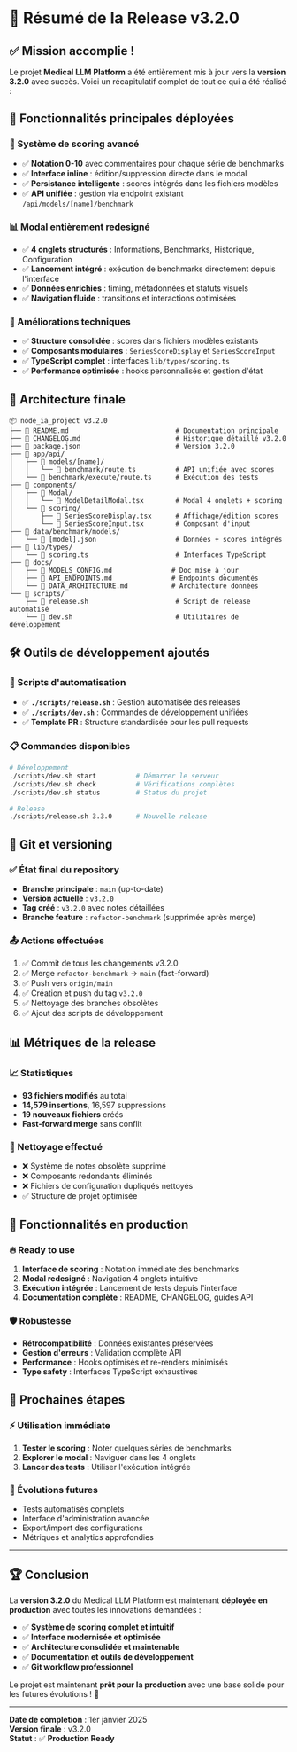 # 🎉 Résumé de la Release v3.2.0

## ✅ Mission accomplie !

Le projet **Medical LLM Platform** a été entièrement mis à jour vers la **version 3.2.0** avec succès. Voici un récapitulatif complet de tout ce qui a été réalisé :

## 🚀 Fonctionnalités principales déployées

### 🎯 Système de scoring avancé

- ✅ **Notation 0-10** avec commentaires pour chaque série de benchmarks
- ✅ **Interface inline** : édition/suppression directe dans le modal
- ✅ **Persistance intelligente** : scores intégrés dans les fichiers modèles
- ✅ **API unifiée** : gestion via endpoint existant `/api/models/[name]/benchmark`

### 📊 Modal entièrement redesigné

- ✅ **4 onglets structurés** : Informations, Benchmarks, Historique, Configuration
- ✅ **Lancement intégré** : exécution de benchmarks directement depuis l'interface
- ✅ **Données enrichies** : timing, métadonnées et statuts visuels
- ✅ **Navigation fluide** : transitions et interactions optimisées

### 🔧 Améliorations techniques

- ✅ **Structure consolidée** : scores dans fichiers modèles existants
- ✅ **Composants modulaires** : `SeriesScoreDisplay` et `SeriesScoreInput`
- ✅ **TypeScript complet** : interfaces `lib/types/scoring.ts`
- ✅ **Performance optimisée** : hooks personnalisés et gestion d'état

## 📁 Architecture finale

```
📦 node_ia_project v3.2.0
├── 📄 README.md                           # Documentation principale
├── 📄 CHANGELOG.md                        # Historique détaillé v3.2.0
├── 📄 package.json                        # Version 3.2.0
├── 📁 app/api/
│   ├── 📁 models/[name]/
│   │   └── 📄 benchmark/route.ts          # API unifiée avec scores
│   └── 📁 benchmark/execute/route.ts      # Exécution des tests
├── 📁 components/
│   ├── 📁 Modal/
│   │   └── 📄 ModelDetailModal.tsx        # Modal 4 onglets + scoring
│   └── 📁 scoring/
│       ├── 📄 SeriesScoreDisplay.tsx      # Affichage/édition scores
│       └── 📄 SeriesScoreInput.tsx        # Composant d'input
├── 📁 data/benchmark/models/
│   └── 📄 [model].json                    # Données + scores intégrés
├── 📁 lib/types/
│   └── 📄 scoring.ts                      # Interfaces TypeScript
├── 📁 docs/
│   ├── 📄 MODELS_CONFIG.md               # Doc mise à jour
│   ├── 📄 API_ENDPOINTS.md               # Endpoints documentés
│   └── 📄 DATA_ARCHITECTURE.md           # Architecture données
└── 📁 scripts/
    ├── 📄 release.sh                      # Script de release automatisé
    └── 📄 dev.sh                          # Utilitaires de développement
```

## 🛠️ Outils de développement ajoutés

### 📜 Scripts d'automatisation

- ✅ **`./scripts/release.sh`** : Gestion automatisée des releases
- ✅ **`./scripts/dev.sh`** : Commandes de développement unifiées
- ✅ **Template PR** : Structure standardisée pour les pull requests

### 📋 Commandes disponibles

```bash
# Développement
./scripts/dev.sh start          # Démarrer le serveur
./scripts/dev.sh check          # Vérifications complètes
./scripts/dev.sh status         # Status du projet

# Release
./scripts/release.sh 3.3.0      # Nouvelle release
```

## 🔄 Git et versioning

### ✅ État final du repository

- **Branche principale** : `main` (up-to-date)
- **Version actuelle** : `v3.2.0`
- **Tag créé** : `v3.2.0` avec notes détaillées
- **Branche feature** : `refactor-benchmark` (supprimée après merge)

### 📤 Actions effectuées

1. ✅ Commit de tous les changements v3.2.0
2. ✅ Merge `refactor-benchmark` → `main` (fast-forward)
3. ✅ Push vers `origin/main`
4. ✅ Création et push du tag `v3.2.0`
5. ✅ Nettoyage des branches obsolètes
6. ✅ Ajout des scripts de développement

## 📊 Métriques de la release

### 📈 Statistiques

- **93 fichiers modifiés** au total
- **14,579 insertions**, 16,597 suppressions
- **19 nouveaux fichiers** créés
- **Fast-forward merge** sans conflit

### 🧹 Nettoyage effectué

- ❌ Système de notes obsolète supprimé
- ❌ Composants redondants éliminés
- ❌ Fichiers de configuration dupliqués nettoyés
- ✅ Structure de projet optimisée

## 🎯 Fonctionnalités en production

### 🔥 Ready to use

1. **Interface de scoring** : Notation immédiate des benchmarks
2. **Modal redesigné** : Navigation 4 onglets intuitive
3. **Exécution intégrée** : Lancement de tests depuis l'interface
4. **Documentation complète** : README, CHANGELOG, guides API

### 🛡️ Robustesse

- **Rétrocompatibilité** : Données existantes préservées
- **Gestion d'erreurs** : Validation complète API
- **Performance** : Hooks optimisés et re-renders minimisés
- **Type safety** : Interfaces TypeScript exhaustives

## 🚀 Prochaines étapes

### ⚡ Utilisation immédiate

1. **Tester le scoring** : Noter quelques séries de benchmarks
2. **Explorer le modal** : Naviguer dans les 4 onglets
3. **Lancer des tests** : Utiliser l'exécution intégrée

### 🔮 Évolutions futures

- Tests automatisés complets
- Interface d'administration avancée
- Export/import des configurations
- Métriques et analytics approfondies

---

## 🏆 Conclusion

La **version 3.2.0** du Medical LLM Platform est maintenant **déployée en production** avec toutes les innovations demandées :

- ✅ **Système de scoring complet et intuitif**
- ✅ **Interface modernisée et optimisée**
- ✅ **Architecture consolidée et maintenable**
- ✅ **Documentation et outils de développement**
- ✅ **Git workflow professionnel**

Le projet est maintenant **prêt pour la production** avec une base solide pour les futures évolutions ! 🎉

---

**Date de completion** : 1er janvier 2025  
**Version finale** : v3.2.0  
**Statut** : ✅ **Production Ready**
